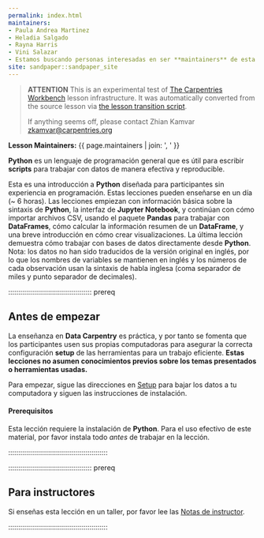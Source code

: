 ```yaml
---
permalink: index.html
maintainers:
- Paula Andrea Martinez
- Heladia Salgado
- Rayna Harris
- Vini Salazar
- Estamos buscando personas interesadas en ser **maintainers** de esta versión.
site: sandpaper::sandpaper_site
---
```


> **ATTENTION** This is an experimental test of [The Carpentries Workbench](https://carpentries.github.io/workbench) lesson infrastructure.
> It was automatically converted from the source lesson via [the lesson transition script](https://github.com/carpentries/lesson-transition/).
> 
> If anything seems off, please contact Zhian Kamvar [zkamvar@carpentries.org](mailto:zkamvar@carpentries.org)

**Lesson Maintainers:** {{ page.maintainers | join: ', ' }}

**Python** es un lenguaje de programación general que es útil para escribir **scripts** para trabajar con datos de manera efectiva y reproducible.

Esta es una introducción a **Python** diseñada para participantes sin experiencia en programación. Estas lecciones pueden enseñarse en un día (~ 6 horas). Las lecciones empiezan con información básica sobre la sintaxis de **Python**, la interfaz de **Jupyter Notebook**, y continúan con cómo importar archivos CSV, usando el paquete **Pandas** para trabajar con **DataFrames**, cómo calcular la información resumen de un **DataFrame**, y una breve introducción en cómo crear visualizaciones. La última lección demuestra cómo trabajar con bases de datos directamente desde **Python**.
Nota: los datos no han sido traducidos de la versión original en inglés, por lo que los nombres de variables se mantienen en inglés y los números de cada observación usan la sintaxis de habla inglesa (coma separador de miles y punto separador de decimales).

::::::::::::::::::::::::::::::::::::::::::  prereq

## Antes de empezar

La enseñanza en **Data Carpentry** es práctica, y por tanto se fomenta que los participantes usen sus propias computadoras para
asegurar la correcta configuración **setup** de las herramientas para un trabajo eficiente.
**Estas lecciones no asumen conocimientos previos sobre los temas presentados o herramientas usadas.**

Para empezar, sigue las direcciones en [Setup](setup.html)
para bajar los datos a tu computadora y siguen las instrucciones de instalación.

#### Prerequisitos

Esta lección requiere la instalación de **Python**.
Para el uso efectivo de este material, por favor instala todo
*antes* de trabajar en la lección.


::::::::::::::::::::::::::::::::::::::::::::::::::

::::::::::::::::::::::::::::::::::::::::::  prereq

## Para instructores

Si enseñas esta lección en un taller, por favor lee las
[Notas de instructor](instructor-notes.html).


::::::::::::::::::::::::::::::::::::::::::::::::::


